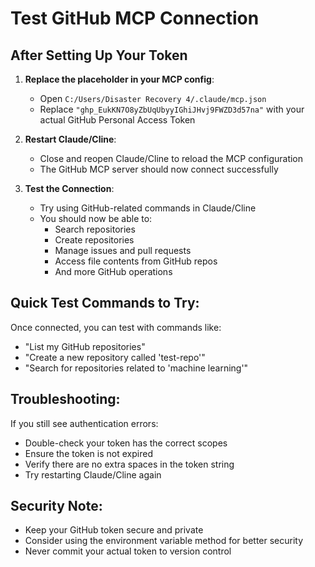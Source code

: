 # Test GitHub MCP Connection

## After Setting Up Your Token

1. **Replace the placeholder in your MCP config**:
   - Open `C:/Users/Disaster Recovery 4/.claude/mcp.json`
   - Replace `"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"` with your actual GitHub Personal Access Token

2. **Restart Claude/Cline**:
   - Close and reopen Claude/Cline to reload the MCP configuration
   - The GitHub MCP server should now connect successfully

3. **Test the Connection**:
   - Try using GitHub-related commands in Claude/Cline
   - You should now be able to:
     - Search repositories
     - Create repositories
     - Manage issues and pull requests
     - Access file contents from GitHub repos
     - And more GitHub operations

## Quick Test Commands to Try:
Once connected, you can test with commands like:
- "List my GitHub repositories"
- "Create a new repository called 'test-repo'"
- "Search for repositories related to 'machine learning'"

## Troubleshooting:
If you still see authentication errors:
- Double-check your token has the correct scopes
- Ensure the token is not expired
- Verify there are no extra spaces in the token string
- Try restarting Claude/Cline again

## Security Note:
- Keep your GitHub token secure and private
- Consider using the environment variable method for better security
- Never commit your actual token to version control
